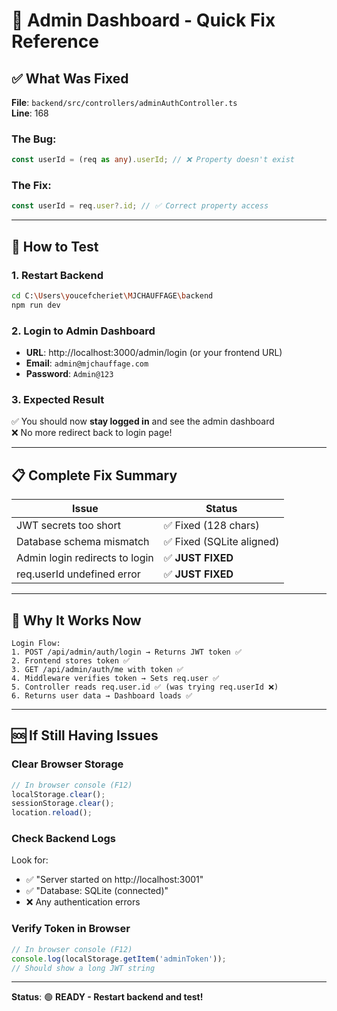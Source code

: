 # 🔧 Admin Dashboard - Quick Fix Reference

## ✅ What Was Fixed

**File**: `backend/src/controllers/adminAuthController.ts`  
**Line**: 168

### The Bug:
```typescript
const userId = (req as any).userId; // ❌ Property doesn't exist
```

### The Fix:
```typescript
const userId = req.user?.id; // ✅ Correct property access
```

---

## 🚀 How to Test

### 1. Restart Backend
```bash
cd C:\Users\youcefcheriet\MJCHAUFFAGE\backend
npm run dev
```

### 2. Login to Admin Dashboard
- **URL**: http://localhost:3000/admin/login (or your frontend URL)
- **Email**: `admin@mjchauffage.com`
- **Password**: `Admin@123`

### 3. Expected Result
✅ You should now **stay logged in** and see the admin dashboard  
❌ No more redirect back to login page!

---

## 📋 Complete Fix Summary

| Issue | Status |
|-------|--------|
| JWT secrets too short | ✅ Fixed (128 chars) |
| Database schema mismatch | ✅ Fixed (SQLite aligned) |
| Admin login redirects to login | ✅ **JUST FIXED** |
| req.userId undefined error | ✅ **JUST FIXED** |

---

## 🎯 Why It Works Now

```
Login Flow:
1. POST /api/admin/auth/login → Returns JWT token ✅
2. Frontend stores token ✅
3. GET /api/admin/auth/me with token ✅
4. Middleware verifies token → Sets req.user ✅
5. Controller reads req.user.id ✅ (was trying req.userId ❌)
6. Returns user data → Dashboard loads ✅
```

---

## 🆘 If Still Having Issues

### Clear Browser Storage
```javascript
// In browser console (F12)
localStorage.clear();
sessionStorage.clear();
location.reload();
```

### Check Backend Logs
Look for:
- ✅ "Server started on http://localhost:3001"
- ✅ "Database: SQLite (connected)"
- ❌ Any authentication errors

### Verify Token in Browser
```javascript
// In browser console (F12)
console.log(localStorage.getItem('adminToken'));
// Should show a long JWT string
```

---

**Status**: 🟢 **READY - Restart backend and test!**
